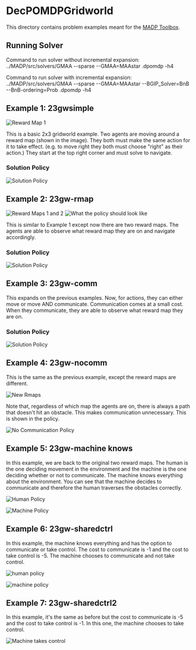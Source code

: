 # DecPOMDPGridworld
This directory contains problem examples meant for the [MADP Toolbox](http://www.fransoliehoek.net/fb/index.php?fuseaction=software.madp). 

## Running Solver
Command to run solver without incremental expansion:
    ../MADP/src/solvers/GMAA --sparse --GMAA=MAAstar <filename>.dpomdp -h4

Command to run solver with incremental expansion:
    ../MADP/src/solvers/GMAA --sparse --GMAA=MAAstar --BGIP_Solver=BnB --BnB-ordering=Prob  <filename>.dpomdp -h4 




## Example 1: 23gwsimple

![Reward Map 1](https://github.com/AlyssaByrnes/DecPOMDPGridworld/blob/master/Ex1Rmap.png)

This is a basic 2x3 gridworld example. Two agents are moving around a reward map (shown in the image).   They both must make the same action for it to take effect. (e.g. to move right they both must choose "right" as their action.) They start at the top right corner and must solve to navigate. 

### Solution Policy 
![Solution Policy](https://github.com/AlyssaByrnes/DecPOMDPGridworld/blob/master/simple-sol.png)




## Example 2: 23gw-rmap

![Reward Maps 1 and 2](https://github.com/AlyssaByrnes/DecPOMDPGridworld/blob/master/ExRmap3.png)
![What the policy should look like](https://github.com/AlyssaByrnes/DecPOMDPGridworld/blob/master/Policy.png)

This is similar to Example 1 except now there are two reward maps. The agents are able to observe what reward map they are on and navigate accordingly. 

### Solution Policy 
![Solution Policy](https://github.com/AlyssaByrnes/DecPOMDPGridworld/blob/master/Rmap-sol.png)

## Example 3: 23gw-comm
This expands on the previous examples. Now, for actions, they can either move or move AND communicate. Communication comes at a small cost. When they communicate, they are able to observe what reward map they are on. 

### Solution Policy 
![Solution Policy](https://github.com/AlyssaByrnes/DecPOMDPGridworld/blob/master/comm-sol.png)

## Example 4: 23gw-nocomm
This is the same as the previous example, except the reward maps are different.

![New Rmaps](https://github.com/AlyssaByrnes/DecPOMDPGridworld/blob/master/no-comm-rmaps.png)

Note that, regardless of which map the agents are on, there is always a path that doesn't hit an obstacle. This makes communication unnecessary. This is shown in the policy. 

![No Communication Policy](https://github.com/AlyssaByrnes/DecPOMDPGridworld/blob/master/no-comm-example.png)

## Example 5: 23gw-machine knows

In this example, we are back to the original two reward maps. The human is the one deciding movement in the environment and the machine is the one deciding whether or not to communicate. The machine knows everything about the environment. You can see that the machine decides to communicate and therefore the human traverses the obstacles correctly. 

![Human Policy](https://github.com/AlyssaByrnes/DecPOMDPGridworld/blob/master/humanpol.png)

![Machine Policy](https://github.com/AlyssaByrnes/DecPOMDPGridworld/blob/master/machinepol.png)


## Example 6: 23gw-sharedctrl

In this example, the machine knows everything and has the option to communicate or take control.  The cost to communicate is -1 and the cost to take control is -5. The machine chooses to communicate and not take control.

![human policy](https://github.com/AlyssaByrnes/DecPOMDPGridworld/blob/master/human-in-control.png)

![machine policy](https://github.com/AlyssaByrnes/DecPOMDPGridworld/blob/master/machine-communicate.png)

## Example 7: 23gw-sharedctrl2

In this example, it's the same as before but the cost to communicate is -5 and the cost to take control is -1.  In this one, the machine chooses to take control. 

![Machine takes control](https://github.com/AlyssaByrnes/DecPOMDPGridworld/blob/master/machine-take-control.png)
